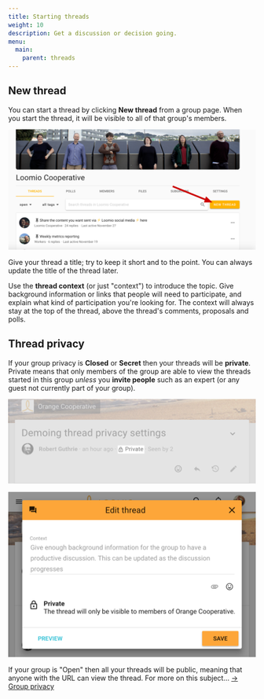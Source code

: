 ```yaml
---
title: Starting threads
weight: 10
description: Get a discussion or decision going.
menu:
  main:
    parent: threads
---
```

## New thread

You can start a thread by clicking **New thread** from a group page. When you start the thread, it will be visible to all of that group's members.

![start new thread button](new_thread1.png)

Give your thread a title; try to keep it short and to the point. You can always update the title of the thread later.

Use the **thread context** (or just "context") to introduce the topic. Give background information or links that people will need to participate, and explain what kind of participation you're looking for. The context will always stay at the top of the thread, above the thread's comments, proposals and polls.

## Thread privacy
If your group privacy is **Closed** or **Secret** then your threads will be **private**. Private means that only members of the group are able to view the threads started in this group _unless_ you **invite people** such as an expert (or any guest not currently part of your group).

![](thread_privacy_label.png)

![](edit_thread_privacy_modal.png)

If your group is "Open" then all your threads will be public, meaning that anyone with the URL can view the thread. For more on this subject… [→ Group privacy](/en/user_manual/getting_started/starting_a_group/#privacy)
